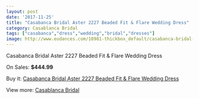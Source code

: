 ```yaml
---
layout: post
date: '2017-11-25'
title: "Casabanca Bridal Aster 2227 Beaded Fit & Flare Wedding Dress"
category: Casablanca Bridal
tags: ["casabanca","dress","wedding","bridal","dresses"]
image: http://www.eudances.com/18981-thickbox_default/casabanca-bridal-aster-2227-beaded-fit-flare-wedding-dress.jpg
---
```

Casabanca Bridal Aster 2227 Beaded Fit & Flare Wedding Dress

On Sales: **$444.99**
<a href="https://www.eudances.com/en/casablanca-bridal/5643-casabanca-bridal-aster-2227-beaded-fit-flare-wedding-dress.html"><amp-img layout="responsive" width="600" height="600" src="//www.eudances.com/18981-thickbox_default/casabanca-bridal-aster-2227-beaded-fit-flare-wedding-dress.jpg" alt="Casabanca Bridal Aster 2227 Beaded Fit & Flare Wedding Dress 0" /></a>
<a href="https://www.eudances.com/en/casablanca-bridal/5643-casabanca-bridal-aster-2227-beaded-fit-flare-wedding-dress.html"><amp-img layout="responsive" width="600" height="600" src="//www.eudances.com/18983-thickbox_default/casabanca-bridal-aster-2227-beaded-fit-flare-wedding-dress.jpg" alt="Casabanca Bridal Aster 2227 Beaded Fit & Flare Wedding Dress 1" /></a>
<a href="https://www.eudances.com/en/casablanca-bridal/5643-casabanca-bridal-aster-2227-beaded-fit-flare-wedding-dress.html"><amp-img layout="responsive" width="600" height="600" src="//www.eudances.com/18982-thickbox_default/casabanca-bridal-aster-2227-beaded-fit-flare-wedding-dress.jpg" alt="Casabanca Bridal Aster 2227 Beaded Fit & Flare Wedding Dress 2" /></a>

Buy it: [Casabanca Bridal Aster 2227 Beaded Fit & Flare Wedding Dress](https://www.eudances.com/en/casablanca-bridal/5643-casabanca-bridal-aster-2227-beaded-fit-flare-wedding-dress.html "Casabanca Bridal Aster 2227 Beaded Fit & Flare Wedding Dress")

View more: [Casablanca Bridal](https://www.eudances.com/en/4-casablanca-bridal "Casablanca Bridal")